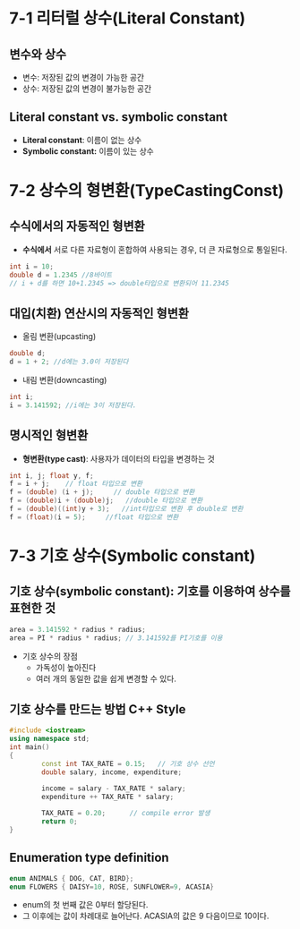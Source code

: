 # 7-1 리터럴 상수(Literal Constant)

## 변수와 상수

- 변수: 저장된 값의 변경이 가능한 공간
- 상수: 저장된 값의 변경이 불가능한 공간

## Literal constant vs. symbolic constant

- **Literal constant**: 이름이 없는 상수
- **Symbolic constant:** 이름이 있는 상수

# 7-2 상수의 형변환(TypeCastingConst)

## 수식에서의 자동적인 형변환

- **수식에서** 서로 다른 자료형이 혼합하여 사용되는 경우, 더 큰 자료형으로 통일된다.

```cpp
int i = 10;
double d = 1.2345 //8바이트
// i + d를 하면 10+1.2345 => double타입으로 변환되어 11.2345

```

## 대입(치환) 연산시의 자동적인 형변환

- 올림 변환(upcasting)

```cpp
double d;
d = 1 + 2; //d에는 3.0이 저장된다
```

- 내림 변환(downcasting)

```cpp
int i;
i = 3.141592; //i에는 3이 저장된다.
```

## 명시적인 형변환

- **형변환(type cast)**: 사용자가 데이터의 타입을 변경하는 것

```cpp
int i, j; float y, f;
f = i + j;    // float 타입으로 변환
f = (double) (i + j);     // double 타입으로 변환
f = (double)i + (double)j;   //double 타입으로 변환
f = (double)((int)y + 3);   //int타입으로 변환 후 double로 변환
f = (float)(i = 5);     //float 타입으로 변환
```

# 7-3 기호 상수(Symbolic constant)

## 기호 상수(symbolic constant): 기호를 이용하여 상수를 표현한 것

```cpp
area = 3.141592 * radius * radius; 
area = PI * radius * radius; // 3.141592를 PI기호를 이용
```

- 기호 상수의 장점
    - 가독성이 높아진다
    - 여러 개의 동일한 값을 쉽게 변경할 수 있다.

## 기호 상수를 만드는 방법 C++ Style

```cpp
#include <iostream>
using namespace std;
int main()
{
		const int TAX_RATE = 0.15;   // 기호 상수 선언
		double salary, income, expenditure;

		income = salary - TAX_RATE * salary;
		expenditure ++ TAX_RATE * salary;
	
		TAX_RATE = 0.20;      // compile error 발생
		return 0;
}
```

## Enumeration type definition

```cpp
enum ANIMALS { DOG, CAT, BIRD};
enum FLOWERS { DAISY=10, ROSE, SUNFLOWER=9, ACASIA}
```

- enum의 첫 번째 값은 0부터 할당된다.
- 그 이후에는 값이 차례대로 늘어난다. ACASIA의 값은 9 다음이므로 10이다.
